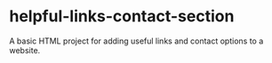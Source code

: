 # helpful-links-contact-section
A basic HTML project for adding useful links and contact options to a website.
